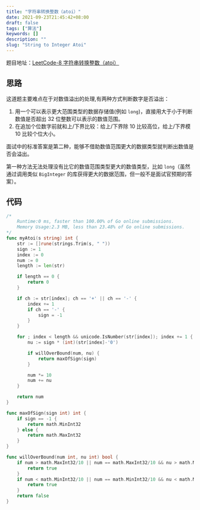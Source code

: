 ```yaml
---
title: "字符串转换整数（atoi）"
date: 2021-09-23T21:45:42+08:00
draft: false
tags: ["算法"]
keywords: []
description: ""
slug: "String to Integer Atoi"
---
```


题目地址：[LeetCode-8 字符串转换整数（atoi）](https://leetcode-cn.com/problems/string-to-integer-atoi/)

## 思路

这道题主要难点在于对数值溢出的处理,有两种方式判断数字是否溢出：

1. 用一个可以表示更大范围类型的数据存储值(例如 `long`)，直接用大于小于判断数值是否超出 32 位整数可以表示的数值范围。
2. 在追加个位数字前就和上/下界比较：给上/下界除 10 比较高位，给上/下界模 10 比较个位大小。

面试中的标准答案是第二种，能够不借助数值范围更大的数据类型就判断出数值是否会溢出。

第一种方法无法处理没有比它的数值范围类型更大的数值类型，比如 `long`（虽然通过调用类似 `BigInteger` 的库获得更大的数据范围，但一般不是面试官预期的答案）。

## 代码

```go
/*
	Runtime:0 ms, faster than 100.00% of Go online submissions.
	Memory Usage:2.3 MB, less than 23.48% of Go online submissions.
*/
func myAtoi(s string) int {
	str := []rune(strings.Trim(s, " "))
	sign := 1
	index := 0
	num := 0
	length := len(str)

	if length == 0 {
		return 0
	}

	if ch := str[index]; ch == '+' || ch == '-' {
		index += 1
		if ch == '-' {
			sign = -1
		}
	}

	for ; index < length && unicode.IsNumber(str[index]); index += 1 {
		nu := sign * (int)(str[index]-'0')

		if willOverBound(num, nu) {
			return maxOfSign(sign)
		}

		num *= 10
		num += nu
	}

	return num
}

func maxOfSign(sign int) int {
	if sign == -1 {
		return math.MinInt32
	} else {
		return math.MaxInt32
	}
}

func willOverBound(num int, nu int) bool {
	if num > math.MaxInt32/10 || num == math.MaxInt32/10 && nu > math.MaxInt32%10 {
		return true
	}
	if num < math.MinInt32/10 || num == math.MinInt32/10 && nu < math.MinInt32%10 {
		return true
	}
	return false
}
```

